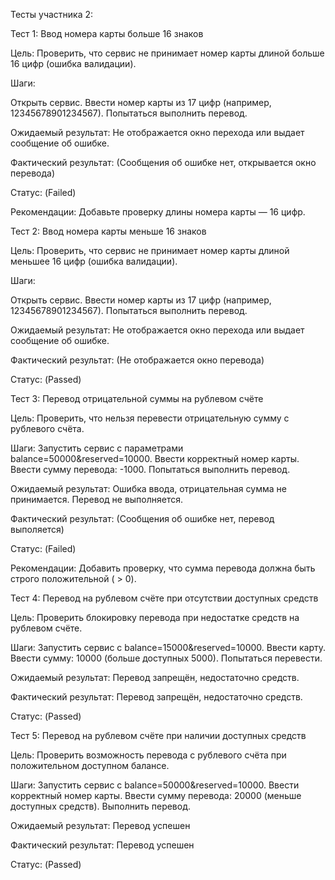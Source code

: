 Тесты участника 2:

Тест 1: Ввод номера карты больше 16 знаков

Цель: Проверить, что сервис не принимает номер карты длиной больше 16 цифр (ошибка валидации).

Шаги:

Открыть сервис.
Ввести номер карты из 17 цифр (например, 12345678901234567).
Попытаться выполнить перевод.

Ожидаемый результат:
Не отображается окно перехода или выдает сообщение об ошибке. 

Фактический результат:
(Сообщения об ошибке нет, открывается окно перевода)

Статус: (Failed)

Рекомендации:
Добавьте проверку длины номера карты — 16 цифр.

Тест 2: Ввод номера карты меньше 16 знаков

Цель: Проверить, что сервис не принимает номер карты длиной меньшее 16 цифр (ошибка валидации).

Шаги:

Открыть сервис.
Ввести номер карты из 17 цифр (например, 12345678901234567).
Попытаться выполнить перевод.

Ожидаемый результат:
Не отображается окно перехода или выдает сообщение об ошибке. 

Фактический результат:
(Не отображается окно перевода)

Статус: (Passed)

Тест 3: Перевод отрицательной суммы на рублевом счёте

Цель: Проверить, что нельзя перевести отрицательную сумму с рублевого счёта.

Шаги:
Запустить сервис с параметрами balance=50000&reserved=10000.
Ввести корректный номер карты.
Ввести сумму перевода: -1000.
Попытаться выполнить перевод.

Ожидаемый результат:
Ошибка ввода, отрицательная сумма не принимается. Перевод не выполняется.

Фактический результат:
(Сообщения об ошибке нет, перевод выполяется)

Статус: (Failed)

Рекомендации:
Добавить проверку, что сумма перевода должна быть строго положительной ( > 0).

Тест 4: Перевод на рублевом счёте при отсутствии доступных средств

Цель: Проверить блокировку перевода при недостатке средств на рублевом счёте.

Шаги:
Запустить сервис с balance=15000&reserved=10000.
Ввести карту.
Ввести сумму: 10000 (больше доступных 5000).
Попытаться перевести.

Ожидаемый результат:
Перевод запрещён, недостаточно средств.

Фактический результат:
Перевод запрещён, недостаточно средств.

Статус: (Passed)

Тест 5: Перевод на рублевом счёте при наличии доступных средств

Цель: Проверить возможность перевода с рублевого счёта при положительном доступном балансе.

Шаги:
Запустить сервис с balance=50000&reserved=10000.
Ввести корректный номер карты.
Ввести сумму перевода: 20000 (меньше доступных средств).
Выполнить перевод.

Ожидаемый результат:
Перевод успешен

Фактический результат:
Перевод успешен

Статус: (Passed)
